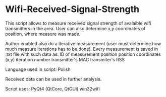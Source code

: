 # Wifi-Received-Signal-Strength
This script allows to measure received signal strength of avalaible wifi transmitters in the area. User can also determine x,y coordinates of position, where measure was made.

Author enabled also do a iterative measurement (user must determine how much measure iterations has to be done). Every measurement is saved in .txt file with such data as:
ID of measurement position
position coordinates (x,y)
iteration number
transmitter's MAC
transmiter's RSS

Language used in script: Polish

Received data can be used in further analysis.

Script uses:
PyQt4 (QtCore, QtGUi)
win32wifi
